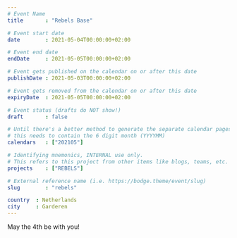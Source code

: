 ```yaml
---
# Event Name
title       : "Rebels Base"

# Event start date
date        : 2021-05-04T00:00:00+02:00

# Event end date
endDate     : 2021-05-05T00:00:00+02:00

# Event gets published on the calendar on or after this date
publishDate : 2021-05-03T00:00:00+02:00

# Event gets removed from the calendar on or after this date
expiryDate  : 2021-05-05T00:00:00+02:00

# Event status (drafts do NOT show!)
draft       : false

# Until there's a better method to generate the separate calendar pages;
# this needs to contain the 6 digit month (YYYYMM)
calendars   : ["202105"]

# Identifying mnemonics, INTERNAL use only.
# This refers to this project from other items like blogs, teams, etc.
projects    : ["REBELS"]

# External reference name (i.e. https://bodge.theme/event/slug)
slug        : "rebels"

country  : Netherlands
city     : Garderen
---
```


May the 4th be with you!
